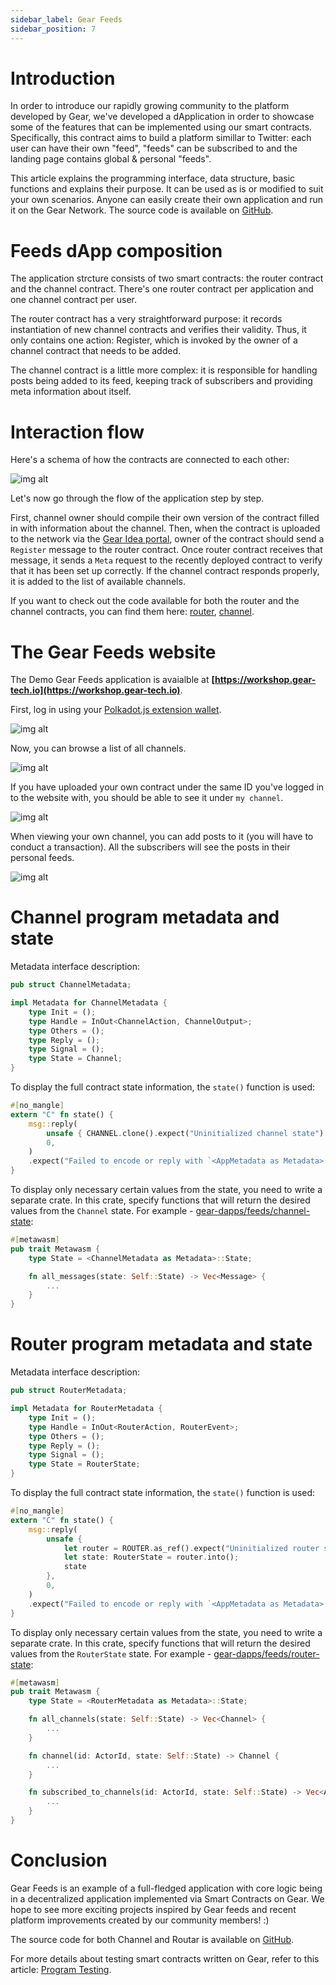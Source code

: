 ```yaml
---
sidebar_label: Gear Feeds
sidebar_position: 7
---
```


# Introduction
In order to introduce our rapidly growing community to the platform developed by Gear, we've developed a dApplication in order to showcase some of the features that can be implemented using our smart contracts. Specifically, this contract aims to build a platform simillar to Twitter: each user can have their own "feed", "feeds" can be subscribed to and the landing page contains global & personal "feeds".

This article explains the programming interface, data structure, basic functions and explains their purpose. It can be used as is or modified to suit your own scenarios. Anyone can easily create their own application and run it on the Gear Network. The source code is available on [GitHub](https://github.com/gear-dapps/feeds). 

# Feeds dApp composition
The application strcture consists of two smart contracts: the router contract and the channel contract. There's one router contract per application and one channel contract per user.

The router contract has a very straightforward purpose: it records instantiation of new channel contracts and verifies their validity. Thus, it only contains one action: Register, which is invoked by the owner of a channel contract that needs to be added.

The channel contract is a little more complex: it is responsible for handling posts being added to its feed, keeping track of subscribers and providing meta information about itself.

# Interaction flow
Here's a schema of how the contracts are connected to each other:

![img alt](./img/feeds-outline.png)

Let's now go through the flow of the application step by step.

First, channel owner should compile their own version of the contract filled in with information about the channel. Then, when the contract is uploaded to the network via the [Gear Idea portal](https://idea.gear-tech.io), owner of the contract should send a `Register` message to the router contract. Once router contract receives that message, it sends a `Meta` request to the recently deployed contract to verify that it has been set up correctly. If the channel contract responds properly, it is added to the list of available channels.

If you want to check out the code available for both the router and the channel contracts, you can find them here: [router](https://github.com/gear-dapps/feeds/tree/master/router), [channel](https://github.com/gear-dapps/gear-feeds-channel).

# The Gear Feeds website

The Demo Gear Feeds application is avaialble at **[https://workshop.gear-tech.io](https://workshop.gear-tech.io)**.

First, log in using your [Polkadot.js extension wallet](https://polkadot.js.org/extension/).

![img alt](./img/log-in.png)

Now, you can browse a list of all channels.

![img alt](./img/show-all.png)

If you have uploaded your own contract under the same ID you've logged in to the website with, you should be able to see it under `my channel`.

![img alt](./img/channels.png)

When viewing your own channel, you can add posts to it (you will have to conduct a transaction). All the subscribers will see the posts in their personal feeds.

![img alt](./img/my-channel.png)

# Channel program metadata and state
Metadata interface description:

```rust
pub struct ChannelMetadata;

impl Metadata for ChannelMetadata {
    type Init = ();
    type Handle = InOut<ChannelAction, ChannelOutput>;
    type Others = ();
    type Reply = ();
    type Signal = ();
    type State = Channel;
}
```
To display the full contract state information, the `state()` function is used:

```rust
#[no_mangle]
extern "C" fn state() {
    msg::reply(
        unsafe { CHANNEL.clone().expect("Uninitialized channel state") },
        0,
    )
    .expect("Failed to encode or reply with `<AppMetadata as Metadata>::State` from `state()`");
}
```
To display only necessary certain values from the state, you need to write a separate crate. In this crate, specify functions that will return the desired values from the `Channel` state. For example - [gear-dapps/feeds/channel-state](https://github.com/gear-dapps/feeds/tree/master/channel-state):

```rust
#[metawasm]
pub trait Metawasm {
    type State = <ChannelMetadata as Metadata>::State;

    fn all_messages(state: Self::State) -> Vec<Message> {
        ...
    }
}
```

# Router program metadata and state
Metadata interface description:

```rust
pub struct RouterMetadata;

impl Metadata for RouterMetadata {
    type Init = ();
    type Handle = InOut<RouterAction, RouterEvent>;
    type Others = ();
    type Reply = ();
    type Signal = ();
    type State = RouterState;
}
```
To display the full contract state information, the `state()` function is used:

```rust
#[no_mangle]
extern "C" fn state() {
    msg::reply(
        unsafe {
            let router = ROUTER.as_ref().expect("Uninitialized router state");
            let state: RouterState = router.into();
            state
        },
        0,
    )
    .expect("Failed to encode or reply with `<AppMetadata as Metadata>::State` from `state()`");
}
```
To display only necessary certain values from the state, you need to write a separate crate. In this crate, specify functions that will return the desired values from the `RouterState` state. For example - [gear-dapps/feeds/router-state](https://github.com/gear-dapps/feeds/tree/master/router-state):

```rust
#[metawasm]
pub trait Metawasm {
    type State = <RouterMetadata as Metadata>::State;

    fn all_channels(state: Self::State) -> Vec<Channel> {
        ...
    }

    fn channel(id: ActorId, state: Self::State) -> Channel {
        ...
    }

    fn subscribed_to_channels(id: ActorId, state: Self::State) -> Vec<ActorId> {
        ...
    }
}
```

# Conclusion
Gear Feeds is an example of a full-fledged application with core logic being in a decentralized application implemented via Smart Contracts on Gear. We hope to see more exciting projects inspired by Gear feeds and recent platform improvements created by our community members! :)

The source code for both Channel and Routar is available on [GitHub](https://github.com/gear-dapps/feeds).

For more details about testing smart contracts written on Gear, refer to this article: [Program Testing](/docs/developing-contracts/testing).
